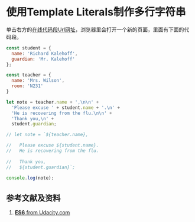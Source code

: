 # 使用Template Literals制作多行字符串

单击右方的[在线代码段Url网址](http://www.pythontutor.com/live.html#code=const%20student%20%3D%20%7B%0A%20%20name%3A%20'Richard%20Kalehoff',%0A%20%20guardian%3A%20'Mr.%20Kalehoff'%0A%7D%3B%0A%0Aconst%20teacher%20%3D%20%7B%0A%20%20name%3A%20'Mrs.%20Wilson',%0A%20%20room%3A%20'N231'%0A%7D%0A%0Alet%20note%20%3D%20teacher.name%20%2B%20',%5Cn%5Cn'%20%2B%0A%20%20'Please%20excuse%20'%20%2B%20student.name%20%2B%20'.%5Cn'%20%2B%0A%20%20'He%20is%20recovering%20from%20the%20flu.%5Cn%5Cn'%20%2B%0A%20%20'Thank%20you,%5Cn'%20%2B%0A%20%20student.guardian%3B%0A%0A//%20let%20note%20%3D%20%60%24%7Bteacher.name%7D,%0A%0A//%20%20%20Please%20excuse%20%24%7Bstudent.name%7D.%0A//%20%20%20He%20is%20recovering%20from%20the%20flu.%0A%20%20%0A//%20%20%20Thank%20you,%0A//%20%20%20%24%7Bstudent.guardian%7D%60%3B%0A%20%20%0Aconsole.log%28note%29%3B&cumulative=false&curInstr=4&heapPrimitives=nevernest&mode=display&origin=opt-live.js&py=js&rawInputLstJSON=%5B%5D&textReferences=false)，浏览器里会打开一个新的页面，里面有下面的代码段。

```javascript
const student = {
  name: 'Richard Kalehoff',
  guardian: 'Mr. Kalehoff'
};

const teacher = {
  name: 'Mrs. Wilson',
  room: 'N231'
}

let note = teacher.name + ',\n\n' +
  'Please excuse ' + student.name + '.\n' +
  'He is recovering from the flu.\n\n' +
  'Thank you,\n' +
  student.guardian;

// let note = `${teacher.name},

//   Please excuse ${student.name}.
//   He is recovering from the flu.
  
//   Thank you,
//   ${student.guardian}`;
  
console.log(note);
```

## 参考文献及资料

1. [**ES6** from Udacity.com](https://classroom.udacity.com/courses/ud356)

